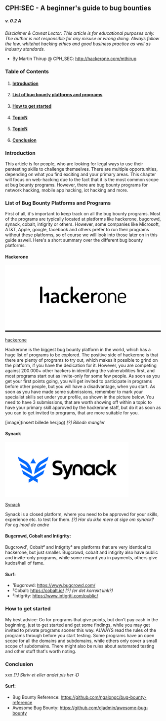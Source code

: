## CPH:SEC - A beginner's guide to bug bounties
##### v. 0.2 A

_Disclaimer & Caveat Lector: This article is for educational purposes only. The author is not responsible for any misuse or wrong doing. Always follow the law, whitehat hacking ethics and good business practice as well as industry standards._

+ By Martin Thirup @ CPH_SEC: http://hackerone.com/mthirup


### **Table of Contents**

1. #### [Introduction](#Introduction)
2. #### [List of bug bounty platforms and programs](The-list)
3. #### [How to get started](#How)
4. #### [TopicN](#TopicN)
5. #### [TopicN](#TopicN)
6. #### [Conclusion](#Conclusion)


### <a id="Introduction"></a>Introduction

This article is for people, who are looking for legal ways to use their pentesting skills to challenge themselves. There are multiple opportunities, depending on what you find exciting and your primary areas. This chapter will focus on web-hacking due to the fact that it is the most common scope at bug bounty programs. However, there are bug bounty programs for network hacking, mobile app hacking, iot hacking and more.


### <a id="The-list"></a>List of Bug Bounty Platforms and Programs

First of all, it's important to keep track on all the bug bounty programs. Most of the programs are typically located at platforms like hackerone, bugcrowd, synack, cobalt, intigrity or others. However, some companies like Microsoft, AT&T, Apple, google, facebook and others prefer to run their programs without these platforms, so of course we will look into those later on in this guide aswell. Here's a short summary over the different bug bounty platforms.

#### Hackerone

![image](hackerone-logo.jpg)

[hackerone](https://hackerone.com/directory)

Hackerone is the biggest bug bounty platform in the world, which has a huge list of programs to be explored. The positive side of hackerone is that there are plenty of programs to try out, which makes it possible to grind on the platform, if you have the dedication for it. However, you are competing against 200.000+ other hackers in identifying the vulnerabilities first, and most programs start out as invite-only for some few people. As soon as you get your first points going, you will get invited to participate in programs before other people, but you will have a disadvantage, when you start. As soon as you have made some submissions, remember to mark your specialist skills set under your profile, as shown in the picture below. You need to have 3 submissions, that are worth showing off within a topic to have your primary skill approved by the hackerone staff, but do it as soon as you can to get invited to programs, that are more suitable for you.

[image](insert billede her.jpg) _[?] Billede mangler_


#### Synack

![image](Synack_Logo_in_2017.jpg)

[Synack](https://hackerone.com/directory)

Synack is a closed platform, where you need to be approved for your skills, experience etc. to test for them. _[?] Har du ikke mere at sige om synack? For og imod de andre_

#### Bugcrowd, Cobalt and Intigrity:

Bugcrowd¹, Cobalt² and Intigrity³ are platforms that are very identical to hackerone, but just smaller. Bugcrowd, cobalt and intigrity also have public and invite-only programs, while some reward you in payments, others give kudos/hall of fame.

#### Surf:
+ ¹Bugcrowd: https://www.bugcrowd.com/
+ ²Cobalt: https://cobalt.io/ _[?] (er det korrekt link?)_
+ ³Intigrity: https://www.intigriti.com/public/

### <a id="How"></a>How to get started

My best advice: Go for programs that give points, but don't pay cash in the beginning, just to get started and get some findings, while you may get invited to private programs sooner this way. ALWAYS read the rules of the programs through before you start testing. Some programs have an open scope for all the domains and subdomains, while others only cover a small scope of subdomains. There might also be rules about automated testing and other stuff that's worth noting.

### <a id="Conclusion"></a>Conclusion

xxx _[?] Skriv et eller andet pis her :D_

#### Surf:
+ Bug Bounty Reference: https://github.com/ngalongc/bug-bounty-reference
+ Awesome Bug Bounty: https://github.com/djadmin/awesome-bug-bounty
